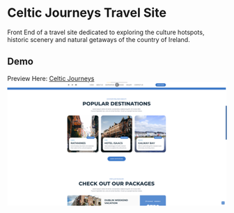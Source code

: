 # Celtic Journeys Travel Site
Front End of a travel site dedicated to exploring the culture hotspots, historic scenery and natural getaways of the country of Ireland.

## Demo
Preview Here: [Celtic Journeys](https://vgmichel.github.io/celtic-journeys/)
![](https://github.com/VGMichel/celtic-journeys/blob/main/celticjourneys-preview.png)
